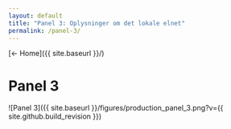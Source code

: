 ```yaml
---
layout: default
title: "Panel 3: Oplysninger om det lokale elnet"
permalink: /panel-3/
---
```


[← Home]({{ site.baseurl }}/)

# Panel 3

![Panel 3]({{ site.baseurl }}/figures/production_panel_3.png?v={{ site.github.build_revision }})
